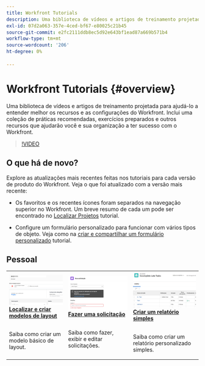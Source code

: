 ```yaml
---
title: Workfront Tutorials
description: Uma biblioteca de vídeos e artigos de treinamento projetada para ajudá-lo a entender melhor os recursos e as configurações do Workfront.  Inclui uma coleção de práticas recomendadas, exercícios preparados e outros recursos que ajudarão você e sua organização a ter sucesso com o Workfront.
exl-id: 07d2a063-357e-4ced-bf67-e80025c21b45
source-git-commit: e2fc2111ddb8ec5d92e643bf1ead87a669b571b4
workflow-type: tm+mt
source-wordcount: '206'
ht-degree: 0%

---
```


# Workfront Tutorials {#overview}

Uma biblioteca de vídeos e artigos de treinamento projetada para ajudá-lo a entender melhor os recursos e as configurações do Workfront.  Inclui uma coleção de práticas recomendadas, exercícios preparados e outros recursos que ajudarão você e sua organização a ter sucesso com o Workfront.

>[!VIDEO](https://video.tv.adobe.com/v/335063/?quality=12)

<!-- 

This is the landing page of the user guide. It should be the first list item in the TOC.md file. 
See other user landing pages to get ideas. 

-->

## O que há de novo?

Explore as atualizações mais recentes feitas nos tutoriais para cada versão de produto do Workfront. Veja o que foi atualizado com a versão mais recente:

* Os favoritos e os recentes ícones foram separados na navegação superior no Workfront. Um breve resumo de cada um pode ser encontrado no <a href="/help/manage-work/projects/find-projects.md">Localizar Projetos</a> tutorial.

* Configure um formulário personalizado para funcionar com vários tipos de objeto. Veja como na <a href="/help/custom-data/custom-forms/custom-forms-creating-and-sharing-a-custom-form.md">criar e compartilhar um formulário personalizado</a> tutorial.


## Pessoal

<table>
  <tr>
   <td>
      <a href="/help/administration-and-setup/layout-templates/find-layout-templates.md">
      <img alt="Localizar e criar modelos de layout" src="./assets/ltemp_01.png"/>
      </a>
      <div>
         <a href="/help/administration-and-setup/layout-templates/find-layout-templates.md"><strong>Localizar e criar modelos de layout</strong></a>
<!----         <br/><em>foo</em> --->
      </div>
      <p>
        <br/>
         Saiba como criar um modelo básico de layout.
      </p>
    </td>
   <td>
      <a href="/help/manage-work/issues-requests/make-a-request.md">
      <img alt="Fazer uma solicitação" src="./assets/nrequest_01.png"/>
      </a>
      <div>
         <a href="/help/manage-work/issues-requests/make-a-request.md"><strong>Fazer uma solicitação</strong></a>
<!----         <br/><em>foo</em> --->
      </div>
      <p>
      <br/>
         Saiba como fazer, exibir e editar solicitações.
      </p>

<td>
      <a href="/help/reporting/basic-reporting/create-a-simple-report.md">
      <img alt="Criar um relatório simples" src="./assets/sreport_01.png"/>
      </a>
      <div>
         <a href="/help/reporting/basic-reporting/create-a-simple-report.md"><strong>Criar um relatório simples</strong></a>
<!----         <br/><em>foo</em> --->
      </div>
      <p>
        <br/>
         Saiba como criar um relatório personalizado simples.
      </p>
    </td>
  </tr>
</table>
